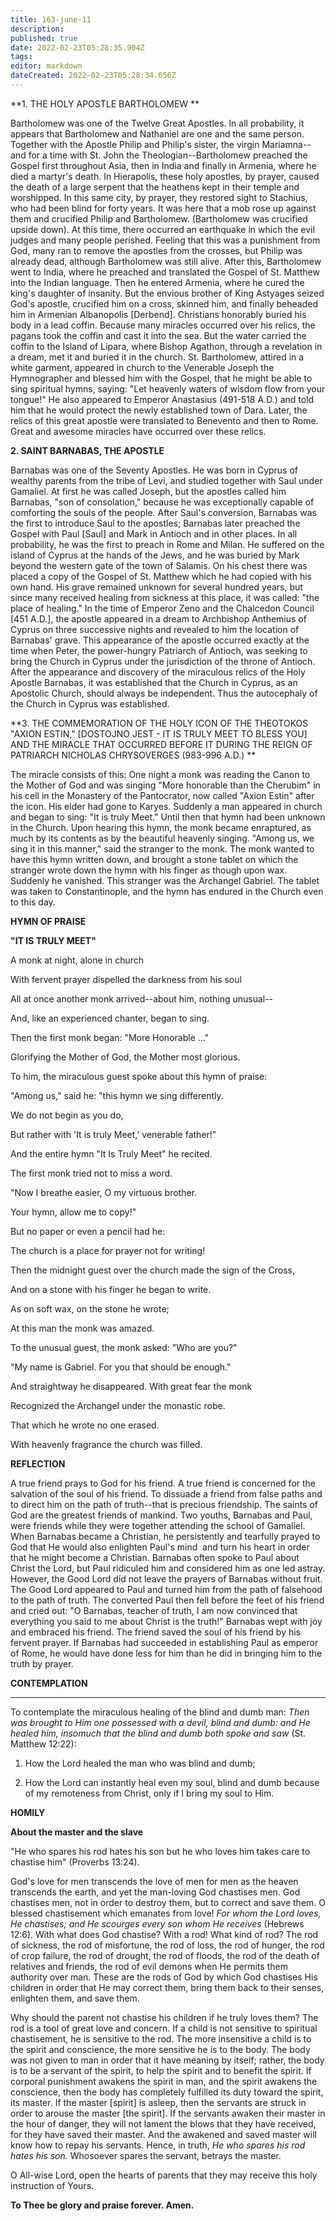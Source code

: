 ```yaml
---
title: 163-june-11
description: 
published: true
date: 2022-02-23T05:28:35.904Z
tags: 
editor: markdown
dateCreated: 2022-02-23T05:28:34.056Z
---
```



**1. THE HOLY APOSTLE BARTHOLOMEW
**

Bartholomew was one of the Twelve Great Apostles. In all probability, it appears that Bartholomew and Nathaniel are one and the same person. Together with the Apostle Philip and Philip's sister, the virgin Mariamna--and for a time with St. John the Theologian--Bartholomew preached the Gospel first throughout Asia, then in India and finally in Armenia, where he died a martyr's death. In Hierapolis, these holy apostles, by prayer, caused the death of a large serpent that the heathens kept in their temple and worshipped. In this same city, by prayer, they restored sight to Stachius, who had been blind for forty years. It was here that a mob rose up against them and crucified Philip and Bartholomew. (Bartholomew was crucified upside down). At this time, there occurred an earthquake in which the evil judges and many people perished. Feeling that this was a punishment from God, many ran to remove the apostles from the crosses, but Philip was already dead, although Bartholomew was still alive. After this, Bartholomew went to India, where he preached and translated the Gospel of St. Matthew into the Indian language. Then he entered Armenia, where he cured the king's daughter of insanity. But the envious brother of King Astyages seized God's apostle, crucified him on a cross, skinned him, and finally beheaded him in Armenian Albanopolis [Derbend]. Christians honorably buried his body in a lead coffin. Because many miracles occurred over his relics, the pagans took the coffin and cast it into the sea. But the water carried the coffin to the Island of Lipara, where Bishop Agathon, through a revelation in a dream, met it and buried it in the church. St. Bartholomew, attired in a white garment, appeared in church to the Venerable Joseph the Hymnographer and blessed him with the Gospel, that he might be able to sing spiritual hymns, saying: "Let heavenly waters of wisdom flow from your tongue!" He also appeared to Emperor Anastasius (491-518 A.D.) and told him that he would protect the newly established town of Dara. Later, the relics of this great apostle were translated to Benevento and then to Rome. Great and awesome miracles have occurred over these relics.

**2. SAINT BARNABAS, THE APOSTLE**

Barnabas was one of the Seventy Apostles. He was born in Cyprus of wealthy parents from the tribe of Levi, and studied together with Saul under Gamaliel. At first he was called Joseph, but the apostles called him Barnabas, "son of consolation," because he was exceptionally capable of comforting the souls of the people. After Saul's conversion, Barnabas was the first to introduce Saul to the apostles; Barnabas later preached the Gospel with Paul [Saul] and Mark in Antioch and in other places. In all probability, he was the first to preach in Rome and Milan. He suffered on the island of Cyprus at the hands of the Jews, and he was buried by Mark beyond the western gate of the town of Salamis. On his chest there was placed a copy of the Gospel of St. Matthew which he had copied with his own hand. His grave remained unknown for several hundred years, but since many received healing from sickness at this place, it was called: "the place of healing." In the time of Emperor Zeno and the Chalcedon Council [451 A.D.], the apostle appeared in a dream to Archbishop Anthemius of Cyprus on three successive nights and revealed to him the location of Barnabas' grave. This appearance of the apostle occurred exactly at the time when Peter, the power-hungry Patriarch of Antioch, was seeking to bring the Church in Cyprus under the jurisdiction of the throne of Antioch. After the appearance and discovery of the miraculous relics of the Holy Apostle Barnabas, it was established that the Church in Cyprus, as an Apostolic Church, should always be independent. Thus the autocephaly of the Church in Cyprus was established.

**3. THE COMMEMORATION OF THE HOLY ICON OF THE THEOTOKOS "AXION ESTIN," [DOSTOJNO JEST - IT IS TRULY MEET TO BLESS YOU] AND THE MIRACLE THAT OCCURRED BEFORE IT DURING THE REIGN OF PATRIARCH NICHOLAS CHRYSOVERGES (983-996 A.D.) **

The miracle consists of this: One night a monk was reading the Canon to the Mother of God and was singing "More honorable than the Cherubim" in his cell in the Monastery of the Pantocrator, now called "Axion Estin" after the icon. His elder had gone to Karyes. Suddenly a man appeared in church and began to sing: "It is truly Meet." Until then that hymn had been unknown in the Church. Upon hearing this hymn, the monk became enraptured, as much by its contents as by the beautiful heavenly singing. "Among us, we sing it in this manner," said the stranger to the monk. The monk wanted to have this hymn written down, and brought a stone tablet on which the stranger wrote down the hymn with his finger as though upon wax. Suddenly he vanished. This stranger was the Archangel Gabriel. The tablet was taken to Constantinople, and the hymn has endured in the Church even to this day.


**HYMN OF PRAISE**

**"IT IS TRULY MEET"**

A monk at night, alone in church

With fervent prayer dispelled the darkness from his soul

All at once another monk arrived--about him, nothing unusual--

And, like an experienced chanter, began to sing.

Then the first monk began: "More Honorable ..."

Glorifying the Mother of God, the Mother most glorious.

To him, the miraculous guest spoke about this hymn of praise:

"Among us," said he: "this hymn we sing differently.

We do not begin as you do,

But rather with 'It is truly Meet,' venerable father!"

And the entire hymn "It Is Truly Meet" he recited.

The first monk tried not to miss a word.

"Now I breathe easier, O my virtuous brother.

Your hymn, allow me to copy!"

But no paper or even a pencil had he:

The church is a place for prayer not for writing!

Then the midnight guest over the church made the sign of the Cross,

And on a stone with his finger he began to write.

As on soft wax, on the stone he wrote;

At this man the monk was amazed.

To the unusual guest, the monk asked: "Who are you?"

"My name is Gabriel. For you that should be enough."

And straightway he disappeared. With great fear the monk

Recognized the Archangel under the monastic robe.

That which he wrote no one erased.

With heavenly fragrance the church was filled.

**REFLECTION**

A true friend prays to God for his friend. A true friend is concerned for the salvation of the soul of his friend. To dissuade a friend from false paths and to direct him on the path of truth--that is precious friendship. The saints of God are the greatest friends of mankind. Two youths, Barnabas and Paul, were friends while they were together attending the school of Gamaliel. When Barnabas became a Christian, he persistently and tearfully prayed to God that He would also enlighten Paul's mind  and turn his heart in order that he might become a Christian. Barnabas often spoke to Paul about Christ the Lord, but Paul ridiculed him and considered him as one led astray. However, the Good Lord did not leave the prayers of Barnabas without fruit. The Good Lord appeared to Paul and turned him from the path of falsehood to the path of truth. The converted Paul then fell before the feet of his friend and cried out: "O Barnabas, teacher of truth, I am now convinced that everything you said to me about Christ is the truth!" Barnabas wept with joy and embraced his friend. The friend saved the soul of his friend by his fervent prayer. If Barnabas had succeeded in establishing Paul as emperor of Rome, he would have done less for him than he did in bringing him to the truth by prayer.


**CONTEMPLATION**
****

To contemplate the miraculous healing of the blind and dumb man: *Then was brought to Him one possessed with a devil, blind and dumb: and He healed him, insomuch that the blind and dumb both spoke and saw* (St. Matthew 12:22):

1.  How the Lord healed the man who was blind and dumb;

1.  How the Lord can instantly heal even my soul, blind and dumb because of my remoteness from Christ, only if I bring my soul to Him.


**HOMILY**


**About the master and the slave**

"He who spares his rod hates his son but he who loves him takes care to chastise him" (Proverbs 13:24).

God's love for men transcends the love of men for men as the heaven transcends the earth, and yet the man-loving God chastises men. God chastises men, not in order to destroy them, but to correct and save them. O blessed chastisement which emanates from love! *For whom the Lord loves, He chastises; and He scourges every son whom He receives* (Hebrews 12:6). With what does God chastise? With a rod! What kind of rod? The rod of sickness, the rod of misfortune, the rod of loss, the rod of hunger, the rod of crop failure, the rod of drought, the rod of floods, the rod of the death of relatives and friends, the rod of evil demons when He permits them authority over man. These are the rods of God by which God chastises His children in order that He may correct them, bring them back to their senses, enlighten them, and save them.

Why should the parent not chastise his children if he truly loves them? The rod is a tool of great love and concern. If a child is not sensitive to spiritual chastisement, he is sensitive to the rod. The more insensitive a child is to the spirit and conscience, the more sensitive he is to the body. The body was not given to man in order that it have meaning by itself; rather, the body is to be a servant of the spirit, to help the spirit and to benefit the spirit. If corporal punishment awakens the spirit in man, and the spirit awakens the conscience, then the body has completely fulfilled its duty toward the spirit, its master. If the master [spirit] is asleep, then the servants are struck in order to arouse the master [the spirit]. If the servants awaken their master in the hour of danger, they will not lament the blows that they have received, for they have saved their master. And the awakened and saved master will know how to repay his servants. Hence, in truth, *He who spares his rod hates his son.* Whosoever spares the servant, betrays the master.

O All-wise Lord, open the hearts of parents that they may receive this holy instruction of Yours.

**To Thee be glory and praise forever. Amen.** 
